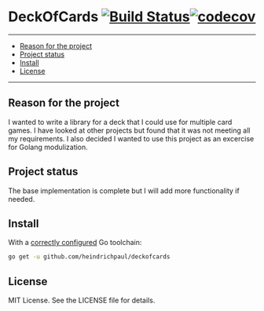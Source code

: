 # DeckOfCards [![Build Status](https://www.travis-ci.com/heindrichpaul/deckofcards.svg?branch=master)](https://www.travis-ci.com/heindrichpaul/deckofcards)[![codecov](https://codecov.io/gh/heindrichpaul/DeckOfCards/branch/master/graph/badge.svg)](https://codecov.io/gh/heindrichpaul/DeckOfCards)

---

* [Reason for the project](#)
* [Project status](#)
* [Install](#install)
* [License](#license)

---


## Reason for the project

I wanted to write a library for a deck that I could use for multiple card games. I have looked at other projects but found that it was not meeting all my requirements. I also decided I wanted to use this project as an excercise for Golang modulization.

## Project status

The base implementation is complete but I will add more functionality if needed.

## Install

With a [correctly configured](https://golang.org/doc/install#testing) Go toolchain:

```sh
go get -u github.com/heindrichpaul/deckofcards
```

## License

MIT License. See the LICENSE file for details.
